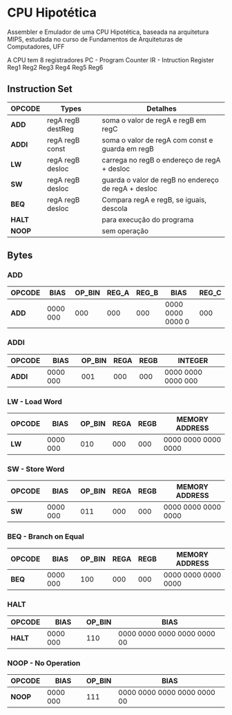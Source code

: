 # CPU Hipotética

Assembler e Emulador de uma CPU Hipotética, baseada na arquitetura MIPS, 
estudada no curso de Fundamentos de Arquiteturas de Computadores, UFF


A CPU tem 8 registradores
PC - Program Counter
IR - Intruction Register
Reg1
Reg2
Reg3
Reg4
Reg5
Reg6

## Instruction Set

| OPCODE    |      Types        | Detalhes                              |
| ------    | --------------    | --------                              |
| **ADD**   | regA regB destReg | soma o valor de regA e regB em regC   |
| **ADDI**  | regA regB const   | soma o valor de regA com const e guarda em regB |
| **LW**    | regA regB desloc  | carrega no regB o endereço de regA + desloc |
| **SW**    | regA regB desloc  | guarda o valor de regB no endereço de regA + desloc |
| **BEQ**   | regA regB desloc  | Compara regA e regB, se iguais, descola |
| **HALT**  |                   | para execução do programa             |
| **NOOP**  |                   | sem operação                          |

## Bytes

### ADD
| OPCODE    | BIAS      | OP_BIN | REG_A | REG_B | BIAS               | REG_C |
| --------- | --------  | ------ | ----  | ----  | ----               | ----  |
| **ADD**   | 0000 000  | 000    | 000   | 000   | 0000 0000 0000 0   | 000   |
### ADDI
| OPCODE    | BIAS      | OP_BIN | REGA | REGB | INTEGER              |
| --------- | --------  | ------ | ---- | ---- | -------------------- |
| **ADDI**  | 0000 000  | 001    | 000  | 000  | 0000 0000 0000 000   |

### LW - Load Word
| OPCODE    | BIAS      | OP_BIN | REGA | REGB | MEMORY ADDRESS        |
| --------- | --------- | ------ | ---- | ---- | --------------------- |
| **LW**    | 0000 000  | 010    | 000  | 000  | 0000 0000 0000 0000   |

### SW - Store Word
| OPCODE    | BIAS      | OP_BIN | REGA | REGB | MEMORY ADDRESS        |
| --------- | --------- | ------ | ---- | ---- | --------------------- |
| **SW**    | 0000 000  | 011    | 000  | 000  | 0000 0000 0000 0000   |

### BEQ - Branch on Equal
| OPCODE    | BIAS      | OP_BIN | REGA | REGB | MEMORY ADDRESS        |
| --------- | --------- | ------ | ---- | ---- | --------------------- |
| **BEQ**   | 0000 000  | 100    | 000  | 000  | 0000 0000 0000 0000   |

### HALT
| OPCODE    | BIAS      | OP_BIN |  BIAS                       |
| --------- | --------- | ------ | -----------------------     |
| **HALT**  | 0000 000  | 110    | 0000 0000 0000 0000 0000 00 |

### NOOP - No Operation
| OPCODE    | BIAS      | OP_BIN |  BIAS                        |
| --------- | --------- | ------ | -----------------------      |
| **NOOP**  | 0000 000  | 111    | 0000 0000 0000 0000 0000 00  |